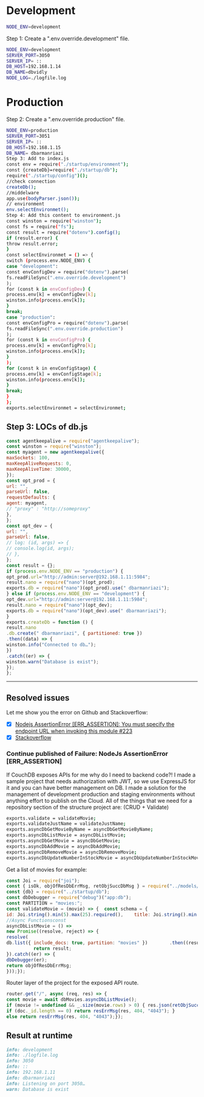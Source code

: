 
# Development

```bash
NODE_ENV=development
```

Step 1: Create a ".env.override.development" file.

```bash
NODE_ENV=development
SERVER_PORT=3050
SERVER_IP= ::
DB_HOST=192.168.1.14
DB_NAME=dbvidly
NODE_LOG=./logfile.log
```

# Production

Step 2: Create a ".env.override.production" file.

```bash
NODE_ENV=production
SERVER_PORT=3051
SERVER_IP= ::
DB_HOST=192.168.1.15
DB_NAME= dbarmanriazi
Step 3: Add to index.js
const env = require("./startup/environment");
const {createDb}=require("./startup/db");
require("./startup/config")();
//check connection
createDb();
//middelware
app.use(bodyParser.json());
// environment
env.selectEnvironmet();
Step 4: Add this content to environment.js
const winston = require("winston");
const fs = require("fs");
const result = require("dotenv").config();
if (result.error) {
throw result.error;
}
const selectEnvironmet = () => {
switch (process.env.NODE_ENV) {
case "development":
const envConfigDev = require("dotenv").parse(
fs.readFileSync(".env.override.development")
);
for (const k in envConfigDev) {
process.env[k] = envConfigDev[k];
winston.info(process.env[k]);
}
break;
case "production":
const envConfigPro = require("dotenv").parse(
fs.readFileSync(".env.override.production")
);
for (const k in envConfigPro) {
process.env[k] = envConfigPro[k];
winston.info(process.env[k]);
}
);
for (const k in envConfigStage) {
process.env[k] = envConfigStage[k];
winston.info(process.env[k]);
}
break;
}
};
exports.selectEnvironmet = selectEnvironmet;
```

## Step 3: LOCs of db.js

```js
const agentkeepalive = require("agentkeepalive");
const winston = require("winston");
const myagent = new agentkeepalive({
maxSockets: 100,
maxKeepAliveRequests: 0,
maxKeepAliveTime: 30000,
});
const opt_prod = {
url: "",
parseUrl: false,
requestDefaults: {
agent: myagent,
// "proxy" : "http://someproxy"
},
};
const opt_dev = {
url: "",
parseUrl: false,
// log: (id, args) => {
// console.log(id, args);
// },
};
const result = {};
if (process.env.NODE_ENV == "production") {
opt_prod.url="http://admin:server@192.168.1.11:5984";
result.nano = require("nano")(opt_prod);
exports.db = require("nano")(opt_prod).use(" dbarmanriazi");
} else if (process.env.NODE_ENV == "development") {
opt_dev.url="http://admin:server@192.168.1.11:5984";
result.nano = require("nano")(opt_dev);
exports.db = require("nano")(opt_dev).use(" dbarmanriazi");
}
exports.createDb = function () {
result.nano
.db.create(" dbarmanriazi", { partitioned: true })
.then((data) => {
winston.info("Connected to db…");
})
.catch((er) => {
winston.warn("Database is exist");
});
};
```

---

## Resolved issues
Let me show you the error on Github and Stackoverflow:

- [x] [Nodejs AssertionError [ERR_ASSERTION]: You must specify the endpoint URL when invoking this module #223](https://github.com/apache/couchdb-nano/issues/223)
- [x] [Stackoverflow](https://stackoverflow.com/questions/61770234/nodejs-assertionerror-err-assertion-you-must-specify-the-endpoint-url-when-in)

### Continue published of Failure: NodeJs AssertionError [ERR_ASSERTION]
If CouchDB exposes APIs for me why do I need to backend code?!
I made a sample project that needs authorization with JWT, so we use ExpressJS for it and you can have better management on DB.
I made a solution for the management of development production and staging environments without anything effort to publish on the Cloud.
All of the things that we need for a repository section of the structure project are:
(CRUD + Validate)

```bash
exports.validate = validateMovie;
exports.validateJustName = validateJustName;
exports.asyncDbGetMovieByName = asyncDbGetMovieByName;
exports.asyncDbListMovie = asyncDbListMovie;
exports.asyncDbGetMovie = asyncDbGetMovie;
exports.asyncDbAddMovie = asyncDbAddMovie;
exports.asyncDbRemoveMovie = asyncDbRemoveMovie;
exports.asyncDbUpdateNumberInStockMovie = asyncDbUpdateNumberInStockMovie;
```

Get a list of movies for example:

```js
const Joi = require("joi");
const { isOk, objOfResDbErrMsg, retObjSuccDbMsg } = require("../models/result");
const {db} = require("../startup/db");
const dbDebugger = require("debug")("app:db");
const PARTITION = "movies:";
const validateMovie = (movie) => {  const schema = {   
id: Joi.string().min(5).max(25).required(),    title: Joi.string().min(5).max(50).required(),    name: Joi.string().min(3).max(25).required(),    genreId: Joi.string().min(3).max(20).required(),    numberInStock: Joi.number().min(0).required(),    dailyRentalRate: Joi.number().min(0).required(),  };  return Joi.validate(movie, schema);};
//Async Functionsconst 
asyncDbListMovie = () =>  
new Promise((resolve, reject) => {    
resolve(      
db.list({ include_docs: true, partition: "movies" })        .then((result) => {
          return result;
}).catch((er) => {
dbDebugger(er);  
return objOfResDbErrMsg;
}));});
```

Router layer of the project for the exposed API route.

```js
router.get("/", async (req, res) => { 
const movie = await dbMovies.asyncDbListMovie(); 
if (movie != undefined && _.size(movie.rows) > 0) { res.json(retObjSuccDbMsg(movie)); const doc = movie.rows[0].doc; 
if (doc._id.length == 0) return resErrMsg(res, 404, "4043"); } 
else return resErrMsg(res, 404, "4043");});
```


## Result at runtime

```md
info: development
info: ./logfile.log
info: 3050
info: ::
info: 192.168.1.11
info: dbarmanriazi
info: Listening on port 3050…
warn: Database is exist
```
